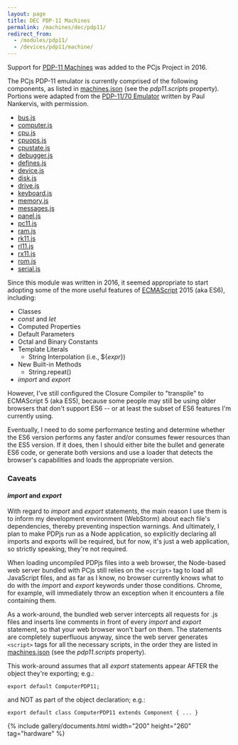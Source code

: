 ```yaml
---
layout: page
title: DEC PDP-11 Machines
permalink: /machines/dec/pdp11/
redirect_from:
  - /modules/pdp11/
  - /devices/pdp11/machine/
---
```


Support for [PDP-11 Machines](/machines/dec/pdp11/) was added to the PCjs Project in 2016.

The PCjs PDP-11 emulator is currently comprised of the following components, as listed in [machines.json](/configs/machines.json) (see the *pdp11.scripts* property).
Portions were adapted from the [PDP-11/70 Emulator](http://skn.noip.me/pdp11/pdp11.html) written by Paul Nankervis, with permission.

* [bus.js](lib/bus.js)
* [computer.js](lib/computer.js)
* [cpu.js](lib/cpu.js)
* [cpuops.js](lib/cpuops.js)
* [cpustate.js](lib/cpustate.js)
* [debugger.js](lib/debugger.js)
* [defines.js](lib/defines.js)
* [device.js](lib/device.js)
* [disk.js](lib/disk.js)
* [drive.js](lib/drive.js)
* [keyboard.js](lib/keyboard.js)
* [memory.js](lib/memory.js)
* [messages.js](lib/messages.js)
* [panel.js](lib/panel.js)
* [pc11.js](lib/pc11.js)
* [ram.js](lib/ram.js)
* [rk11.js](lib/rk11.js)
* [rl11.js](lib/rl11.js)
* [rx11.js](lib/rx11.js)
* [rom.js](lib/rom.js)
* [serial.js](lib/serial.js)

Since this module was written in 2016, it seemed appropriate to start adopting some of the more useful features of
[ECMAScript](http://www.ecma-international.org/ecma-262/6.0/index.html) 2015 (aka ES6), including:

* Classes
* *const* and *let*
* Computed Properties
* Default Parameters
* Octal and Binary Constants
* Template Literals
	- String Interpolation (i.e., ${*expr*})
* New Built-in Methods
	- String.repeat()
* *import* and *export*

However, I've still configured the Closure Compiler to "transpile" to ECMAScript 5 (aka ES5), because some people
may still be using older browsers that don't support ES6 -- or at least the subset of ES6 features I'm currently
using.

Eventually, I need to do some performance testing and determine whether the ES6 version performs any faster and/or
consumes fewer resources than the ES5 version.  If it does, then I should either bite the bullet and generate ES6 code,
or generate both versions and use a loader that detects the browser's capabilities and loads the appropriate version.

### Caveats

#### *import* and *export*

With regard to *import* and *export* statements, the main reason I use them is to inform my development environment
(WebStorm) about each file's dependencies, thereby preventing inspection warnings.  And ultimately, I plan to make PDPjs
run as a Node application, so explicitly declaring all imports and exports will be required, but for now, it's just
a web application, so strictly speaking, they're not required.

When loading uncompiled PDPjs files into a web browser, the Node-based web server bundled with PCjs still relies on
the `<script>` tag to load all JavaScript files, and as far as I know, no browser currently knows what to do with the
*import* and *export* keywords under those conditions.  Chrome, for example, will immediately throw an exception when
it encounters a file containing them.

As a work-around, the bundled web server intercepts all requests for .js files and inserts line comments in front of
every *import* and *export* statement, so that your web browser won't barf on them.  The statements are completely
superfluous anyway, since the web server generates `<script>` tags for all the necessary scripts, in the order they are
listed in [machines.json](/configs/machines.json) (see the *pdp11.scripts* property).

This work-around assumes that all *export* statements appear AFTER the object they're exporting; e.g.:

	export default ComputerPDP11;

and NOT as part of the object declaration; e.g.:

	export default class ComputerPDP11 extends Component { ... }

{% include gallery/documents.html width="200" height="260" tag="hardware" %}
